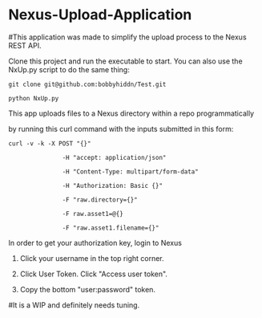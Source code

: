 # Nexus-Upload-Application

#This application was made to simplify the upload process to the Nexus REST API.

Clone this project and run the executable to start. You can also use the NxUp.py script to do the same thing:

    git clone git@github.com:bobbyhiddn/Test.git

    python NxUp.py

This app uploads files to a Nexus directory within a repo programmatically

by running this curl command with the inputs submitted in this form:

 
    curl -v -k -X POST "{}"

                   -H "accept: application/json"

                   -H "Content-Type: multipart/form-data"

                   -H "Authorization: Basic {}"

                   -F "raw.directory={}"

                   -F raw.asset1=@{}

                   -F "raw.asset1.filename={}"

 

In order to get your authorization key, login to Nexus

 

1. Click your username in the top right corner.

2. Click User Token. Click "Access user token".

3. Copy the bottom "user:password" token.

#It is a WIP and definitely needs tuning.
